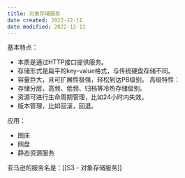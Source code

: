 ```yaml
---
title: 对象存储服务
date created: 2022-12-11
date modified: 2022-12-11
---
```

基本特点：
- 本质是通过HTTP接口提供服务。
- 存储形式是扁平的key-value格式，与传统硬盘存储不同。
- 容量巨大，且可扩展性极强，轻松到达PB级别。
高级特性：
- 存储分层，高频、低频、归档等冷热存储级别。
- 资源可进行生命周期管理，比如24小时内失效。
- 版本管理，比如回滚，回退。

应用：
- 图床
- 网盘
- 静态资源服务

亚马逊的服务名是：[[S3 - 对象存储服务]]

